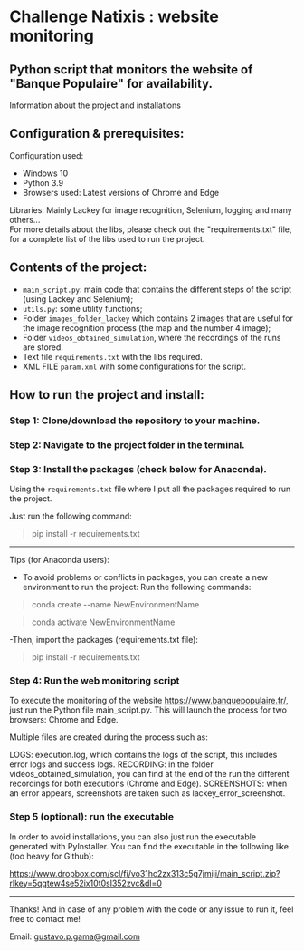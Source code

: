 # Challenge Natixis : website monitoring

## Python script that monitors the website of "Banque Populaire" for availability.

Information about the project and installations

## Configuration & prerequisites:

Configuration used:

- Windows 10
- Python 3.9
- Browsers used: Latest versions of Chrome and Edge

Libraries: Mainly Lackey for image recognition, Selenium, logging and many others...  
For more details about the libs, please check out the "requirements.txt" file, for a complete list of the libs used to run the project.

## Contents of the project:

- `main_script.py`: main code that contains the different steps of the script (using Lackey and Selenium);
- `utils.py`: some utility functions;
- Folder `images_folder_lackey` which contains 2 images that are useful for the image recognition process (the map and the number 4 image);
- Folder `videos_obtained_simulation`, where the recordings of the runs are stored.
- Text file `requirements.txt` with the libs required.
- XML FILE `param.xml` with some configurations for the script.


## How to run the project and install:

### Step 1: Clone/download the repository to your machine.

### Step 2: Navigate to the project folder in the terminal.

### Step 3: Install the packages (check below for Anaconda).

Using the `requirements.txt` file where I put all the packages required to run the project.

Just run the following command:


> pip install -r requirements.txt



-----------
Tips (for Anaconda users):
- To avoid problems or conflicts in packages, you can create a new environment to run the project:
Run the following commands:

>conda create --name NewEnvironmentName

>conda activate NewEnvironmentName

-Then, import the packages (requirements.txt file):

> pip install -r requirements.txt




### Step 4: Run the web monitoring script
To execute the monitoring of the website https://www.banquepopulaire.fr/, just run the Python file main_script.py. This will launch the process for two browsers: Chrome and Edge.

Multiple files are created during the process such as:

LOGS: execution.log, which contains the logs of the script, this includes error logs and success logs.
RECORDING: in the folder videos_obtained_simulation, you can find at the end of the run the different recordings for both executions (Chrome and Edge).
SCREENSHOTS: when an error appears, screenshots are taken such as lackey_error_screenshot.


### Step 5 (optional): run the executable
In order to avoid installations, you can also just run the executable generated with PyInstaller. You can find the executable in the following like (too heavy for Github): 

https://www.dropbox.com/scl/fi/vo31hc2zx313c5g7jmiji/main_script.zip?rlkey=5qgtew4se52ix10t0sl352zvc&dl=0


---------------------------------------


Thanks! And in case of any problem with the code or any issue to run it, feel free to contact me!

Email: gustavo.p.gama@gmail.com






